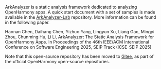 ArkAnalyzer is a static analysis framework dedicated to analyzing OpenHarmony apps.
A quick start document with a set of samples is made available in the [ArkAnalyzer-Lab](https://github.com/SMAT-Lab/ArkAnalyzer-Lab) repository.
More information can be found in the following paper.

Haonan Chen, Daihang Chen, Yizhuo Yang, Lingyun Xu, Liang Gao, Mingyi Zhou, Chunming Hu, Li Li, ArkAnalyzer: The Static Analysis Framework for OpenHarmony Apps. In Proceedings of the 46th IEEE/ACM International Conference on Software Engineering 2025, SEIP Track (ICSE-SEIP 2025)

Note that this open-source repository has been moved to [Gitee](https://gitee.com/openharmony-sig/arkanalyzer), as part of the official OpenHarmony open-source repositories.
